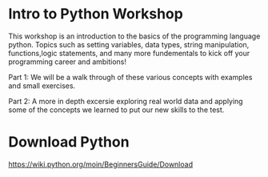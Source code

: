 # Intro to Python Workshop
This workshop is an introduction to the basics of the programming language python. Topics such as setting variables, data types, string manipulation,
functions,logic statements, and many more fundementals to kick off your programming career and ambitions!

Part 1: We will be a walk through of these various concepts with examples and small exercises.

Part 2: A more in depth excersie exploring real world data and applying some of the concepts we learned to put our new skills to the test.


# Download Python
https://wiki.python.org/moin/BeginnersGuide/Download
